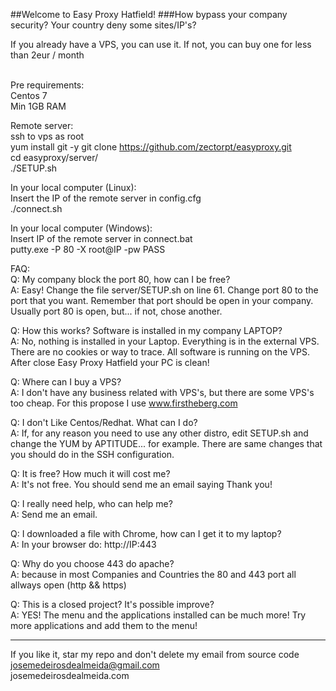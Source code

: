 ##Welcome to Easy Proxy Hatfield!
###How bypass your company security? Your country deny some sites/IP's?

If you already have a VPS, you can use it. If not, you can buy one for less than 2eur / month <br><br>

Pre requirements:<br>
Centos 7<br>
Min 1GB RAM<br>

Remote server:<br>
ssh to vps as root<br>
yum install git -y
git clone https://github.com/zectorpt/easyproxy.git<br>
cd easyproxy/server/<br>
./SETUP.sh<br>

In your local computer (Linux):<br>
Insert the IP of the remote server in config.cfg<br>
./connect.sh

In your local computer (Windows):<br>
Insert IP of the remote server in connect.bat<br>
putty.exe -P 80 -X root@IP -pw PASS<br>

FAQ:<br>
Q: My company block the port 80, how can I be free?<br>
A: Easy! Change the file server/SETUP.sh on line 61. Change port 80 to the port that you want. Remember that port should be open in your company. Usually port 80 is open, but... if not, chose another.<br>

Q: How this works? Software is installed in my company LAPTOP?<br>
A: No, nothing is installed in your Laptop. Everything is in the external VPS. There are no cookies or way to trace. All software is running on the VPS. After close Easy Proxy Hatfield your PC is clean!<br>

Q: Where can I buy a VPS?<br>
A: I don't have any business related with VPS's, but there are some VPS's too cheap. For this propose I use www.firstheberg.com<br>

Q: I don't Like Centos/Redhat. What can I do?<br>
A: If, for any reason you need to use any other distro, edit SETUP.sh and change the YUM by APTITUDE... for example. There are same changes that you should do in the SSH configuration.<br>

Q: It is free? How much it will cost me?<br>
A: It's not free. You should send me an email saying Thank you!<br>

Q: I really need help, who can help me?<br>
A: Send me an email.<br>

Q: I downloaded a file with Chrome, how can I get it to my laptop?<br>
A: In your browser do: http://IP:443<br>

Q: Why do you choose 443 do apache?<br>
A: because in most Companies and Countries the 80 and 443 port all allways open (http && https)<br>

Q: This is a closed project? It's possible improve?<br>
A: YES! The menu and the applications installed can be much more! Try more applications and add them to the menu!<br>

-----------------------------------------------------------------------------

If you like it, star my repo and don't delete my email from source code<br />
josemedeirosdealmeida@gmail.com <br />
josemedeirosdealmeida.com

